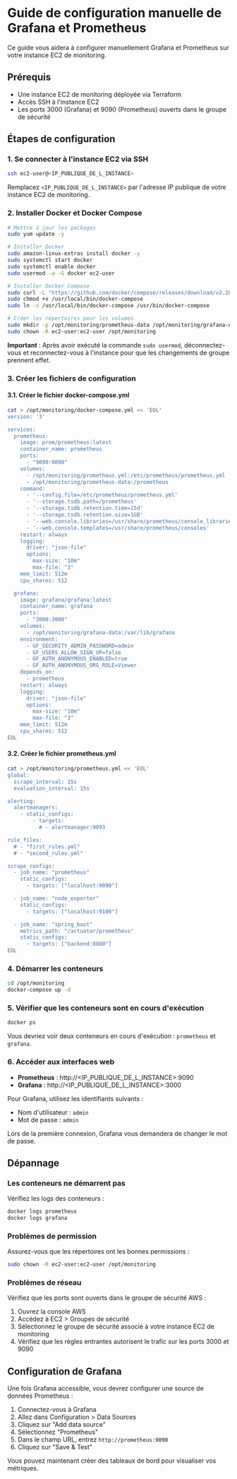 # Guide de configuration manuelle de Grafana et Prometheus

Ce guide vous aidera à configurer manuellement Grafana et Prometheus sur votre instance EC2 de monitoring.

## Prérequis

- Une instance EC2 de monitoring déployée via Terraform
- Accès SSH à l'instance EC2
- Les ports 3000 (Grafana) et 9090 (Prometheus) ouverts dans le groupe de sécurité

## Étapes de configuration

### 1. Se connecter à l'instance EC2 via SSH

```bash
ssh ec2-user@<IP_PUBLIQUE_DE_L_INSTANCE>
```

Remplacez `<IP_PUBLIQUE_DE_L_INSTANCE>` par l'adresse IP publique de votre instance EC2 de monitoring.

### 2. Installer Docker et Docker Compose

```bash
# Mettre à jour les packages
sudo yum update -y

# Installer Docker
sudo amazon-linux-extras install docker -y
sudo systemctl start docker
sudo systemctl enable docker
sudo usermod -a -G docker ec2-user

# Installer Docker Compose
sudo curl -L "https://github.com/docker/compose/releases/download/v2.20.3/docker-compose-$(uname -s)-$(uname -m)" -o /usr/local/bin/docker-compose
sudo chmod +x /usr/local/bin/docker-compose
sudo ln -s /usr/local/bin/docker-compose /usr/bin/docker-compose

# Créer les répertoires pour les volumes
sudo mkdir -p /opt/monitoring/prometheus-data /opt/monitoring/grafana-data
sudo chown -R ec2-user:ec2-user /opt/monitoring
```

**Important** : Après avoir exécuté la commande `sudo usermod`, déconnectez-vous et reconnectez-vous à l'instance pour que les changements de groupe prennent effet.

### 3. Créer les fichiers de configuration

#### 3.1. Créer le fichier docker-compose.yml

```bash
cat > /opt/monitoring/docker-compose.yml << 'EOL'
version: '3'

services:
  prometheus:
    image: prom/prometheus:latest
    container_name: prometheus
    ports:
      - "9090:9090"
    volumes:
      - /opt/monitoring/prometheus.yml:/etc/prometheus/prometheus.yml
      - /opt/monitoring/prometheus-data:/prometheus
    command:
      - '--config.file=/etc/prometheus/prometheus.yml'
      - '--storage.tsdb.path=/prometheus'
      - '--storage.tsdb.retention.time=15d'
      - '--storage.tsdb.retention.size=1GB'
      - '--web.console.libraries=/usr/share/prometheus/console_libraries'
      - '--web.console.templates=/usr/share/prometheus/consoles'
    restart: always
    logging:
      driver: "json-file"
      options:
        max-size: "10m"
        max-file: "3"
    mem_limit: 512m
    cpu_shares: 512

  grafana:
    image: grafana/grafana:latest
    container_name: grafana
    ports:
      - "3000:3000"
    volumes:
      - /opt/monitoring/grafana-data:/var/lib/grafana
    environment:
      - GF_SECURITY_ADMIN_PASSWORD=admin
      - GF_USERS_ALLOW_SIGN_UP=false
      - GF_AUTH_ANONYMOUS_ENABLED=true
      - GF_AUTH_ANONYMOUS_ORG_ROLE=Viewer
    depends_on:
      - prometheus
    restart: always
    logging:
      driver: "json-file"
      options:
        max-size: "10m"
        max-file: "3"
    mem_limit: 512m
    cpu_shares: 512
EOL
```

#### 3.2. Créer le fichier prometheus.yml

```bash
cat > /opt/monitoring/prometheus.yml << 'EOL'
global:
  scrape_interval: 15s
  evaluation_interval: 15s

alerting:
  alertmanagers:
    - static_configs:
        - targets:
          # - alertmanager:9093

rule_files:
  # - "first_rules.yml"
  # - "second_rules.yml"

scrape_configs:
  - job_name: "prometheus"
    static_configs:
      - targets: ["localhost:9090"]

  - job_name: "node_exporter"
    static_configs:
      - targets: ["localhost:9100"]

  - job_name: "spring_boot"
    metrics_path: "/actuator/prometheus"
    static_configs:
      - targets: ["backend:8080"]
EOL
```

### 4. Démarrer les conteneurs

```bash
cd /opt/monitoring
docker-compose up -d
```

### 5. Vérifier que les conteneurs sont en cours d'exécution

```bash
docker ps
```

Vous devriez voir deux conteneurs en cours d'exécution : `prometheus` et `grafana`.

### 6. Accéder aux interfaces web

- **Prometheus** : http://<IP_PUBLIQUE_DE_L_INSTANCE>:9090
- **Grafana** : http://<IP_PUBLIQUE_DE_L_INSTANCE>:3000

Pour Grafana, utilisez les identifiants suivants :
- Nom d'utilisateur : `admin`
- Mot de passe : `admin`

Lors de la première connexion, Grafana vous demandera de changer le mot de passe.

## Dépannage

### Les conteneurs ne démarrent pas

Vérifiez les logs des conteneurs :

```bash
docker logs prometheus
docker logs grafana
```

### Problèmes de permission

Assurez-vous que les répertoires ont les bonnes permissions :

```bash
sudo chown -R ec2-user:ec2-user /opt/monitoring
```

### Problèmes de réseau

Vérifiez que les ports sont ouverts dans le groupe de sécurité AWS :

1. Ouvrez la console AWS
2. Accédez à EC2 > Groupes de sécurité
3. Sélectionnez le groupe de sécurité associé à votre instance EC2 de monitoring
4. Vérifiez que les règles entrantes autorisent le trafic sur les ports 3000 et 9090

## Configuration de Grafana

Une fois Grafana accessible, vous devrez configurer une source de données Prometheus :

1. Connectez-vous à Grafana
2. Allez dans Configuration > Data Sources
3. Cliquez sur "Add data source"
4. Sélectionnez "Prometheus"
5. Dans le champ URL, entrez `http://prometheus:9090`
6. Cliquez sur "Save & Test"

Vous pouvez maintenant créer des tableaux de bord pour visualiser vos métriques.
